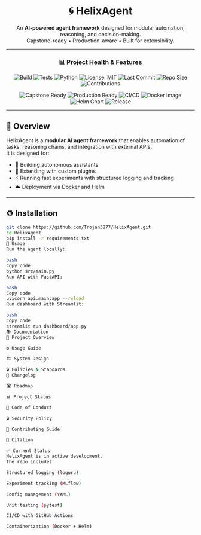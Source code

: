 <div align="center">

# 🌀 HelixAgent

An **AI-powered agent framework** designed for modular automation, reasoning, and decision-making.  
Capstone-ready • Production-aware • Built for extensibility.

---

### 📊 Project Health & Features

![Build](https://img.shields.io/github/actions/workflow/status/Trojan3877/HelixAgent/ci.yml?branch=main&label=Build&logo=github&color=brightgreen)
![Tests](https://img.shields.io/github/actions/workflow/status/Trojan3877/HelixAgent/ci.yml?branch=main&label=Tests&logo=pytest&color=brightgreen)
![Python](https://img.shields.io/badge/Python-3.10-brightgreen?logo=python)
![License: MIT](https://img.shields.io/github/license/Trojan3877/HelixAgent?color=brightgreen)
![Last Commit](https://img.shields.io/github/last-commit/Trojan3877/HelixAgent?logo=git&label=Last%20Commit&color=brightgreen)
![Repo Size](https://img.shields.io/github/repo-size/Trojan3877/HelixAgent?logo=github&label=Repo%20Size&color=brightgreen)
![Contributions](https://img.shields.io/badge/Contributions-Welcome-brightgreen?logo=github)

![Capstone Ready](https://img.shields.io/badge/Status-Capstone%20Ready-brightgreen?logo=checkmarx&logoColor=white)
![Production Ready](https://img.shields.io/badge/Status-Production%20Ready-brightgreen?logo=docker&logoColor=white)
![CI/CD](https://github.com/Trojan3877/HelixAgent/actions/workflows/ci-cd.yml/badge.svg)
![Docker Image](https://img.shields.io/badge/Docker-GHCR-brightgreen?logo=docker&logoColor=white)
![Helm Chart](https://img.shields.io/badge/Helm-Packaged-brightgreen?logo=helm&logoColor=white)
![Release](https://img.shields.io/github/v/release/Trojan3877/HelixAgent?color=brightgreen&logo=github)

</div>

---

## 📖 Overview
HelixAgent is a **modular AI agent framework** that enables automation of tasks, reasoning chains, and integration with external APIs.  
It is designed for:
- 🤖 Building autonomous assistants
- 🧩 Extending with custom plugins
- ⚡ Running fast experiments with structured logging and tracking
- ☁️ Deployment via Docker and Helm

---

## ⚙️ Installation
```bash
git clone https://github.com/Trojan3877/HelixAgent.git
cd HelixAgent
pip install -r requirements.txt
🚀 Usage
Run the agent locally:

bash
Copy code
python src/main.py
Run API with FastAPI:

bash
Copy code
uvicorn api.main:app --reload
Run dashboard with Streamlit:

bash
Copy code
streamlit run dashboard/app.py
📚 Documentation
📖 Project Overview

⚙️ Usage Guide

🏗️ System Design

🔒 Policies & Standards
📑 Changelog

🛣️ Roadmap

📊 Project Status

📜 Code of Conduct

🔒 Security Policy

🤝 Contributing Guide

📖 Citation

✅ Current Status
HelixAgent is in active development.
The repo includes:

Structured logging (loguru)

Experiment tracking (MLflow)

Config management (YAML)

Unit testing (pytest)

CI/CD with GitHub Actions

Containerization (Docker + Helm)




